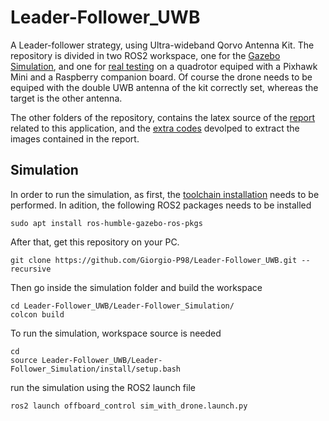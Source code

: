 # Leader-Follower_UWB
A Leader-follower strategy, using Ultra-wideband Qorvo Antenna Kit. The repository is divided in two ROS2 workspace, one for the [Gazebo Simulation](https://github.com/Giorgio-P98/Leader-Follower_UWB/tree/main/Leader-Follower_Simulation), and one for [real testing](https://github.com/Giorgio-P98/Leader-Follower_UWB/tree/main/Leader-Follower) on a quadrotor equiped with a Pixhawk Mini and a Raspberry companion board. Of course the drone needs to be equiped with the double UWB antenna of the kit correctly set, whereas the target is the other antenna. 

The other folders of the repository, contains the latex source of the [report](https://github.com/Giorgio-P98/Leader-Follower_UWB/tree/main/Report) related to this application, and the [extra codes](https://github.com/Giorgio-P98/Leader-Follower_UWB/blob/main/Plot%20code%20and%20data/README.md) devolped to extract the images contained in the report.

## Simulation
In order to run the simulation, as first, the [toolchain installation](https://github.com/lucasantoro/PX4-ROS2-Tutorial/blob/main/docs/toolchain_installation.md) needs to be performed. In adition, the following ROS2 packages needs to be installed
```
sudo apt install ros-humble-gazebo-ros-pkgs
```
After that, get this repository on your PC.
```
git clone https://github.com/Giorgio-P98/Leader-Follower_UWB.git --recursive
```
Then go inside the simulation folder and build the workspace
```
cd Leader-Follower_UWB/Leader-Follower_Simulation/
colcon build
```
To run the simulation, workspace source is needed
```
cd
source Leader-Follower_UWB/Leader-Follower_Simulation/install/setup.bash
```
run the simulation using the ROS2 launch file
```
ros2 launch offboard_control sim_with_drone.launch.py
```

